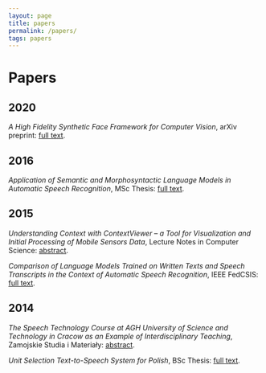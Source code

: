 ```yaml
---
layout: page
title: papers
permalink: /papers/
tags: papers
---
```

# Papers

## 2020
*A High Fidelity Synthetic Face Framework for Computer Vision*, arXiv preprint: [full text](https://arxiv.org/abs/2007.08364).

## 2016
*Application of Semantic and Morphosyntactic Language Models in Automatic Speech Recognition*, MSc Thesis: [full text](/papers/master.pdf).

## 2015
*Understanding Context with ContextViewer – a Tool for Visualization and Initial Processing of Mobile Sensors Data*, Lecture Notes in Computer Science: [abstract](https://link.springer.com/chapter/10.1007/978-3-319-25591-0_6).

*Comparison of Language Models Trained on Written Texts and Speech Transcripts in the Context of Automatic Speech Recognition*, IEEE FedCSIS: [full text](https://annals-csis.org/Volume_5/pliks/386.pdf).

## 2014
*The Speech Technology Course at AGH University of Science and Technology in Cracow as an Example of Interdisciplinary Teaching*, Zamojskie Studia i Materiały: [abstract](https://www.infona.pl/resource/bwmeta1.element.desklight-8158ba22-2cc7-4b4b-b347-53c0f9783595).

*Unit Selection Text-to-Speech System for Polish*, BSc Thesis: [full text](/papers/bachelor.pdf).
